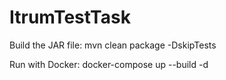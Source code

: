 # ItrumTestTask

Build the JAR file:
mvn clean package -DskipTests

Run with Docker:
docker-compose up --build -d
